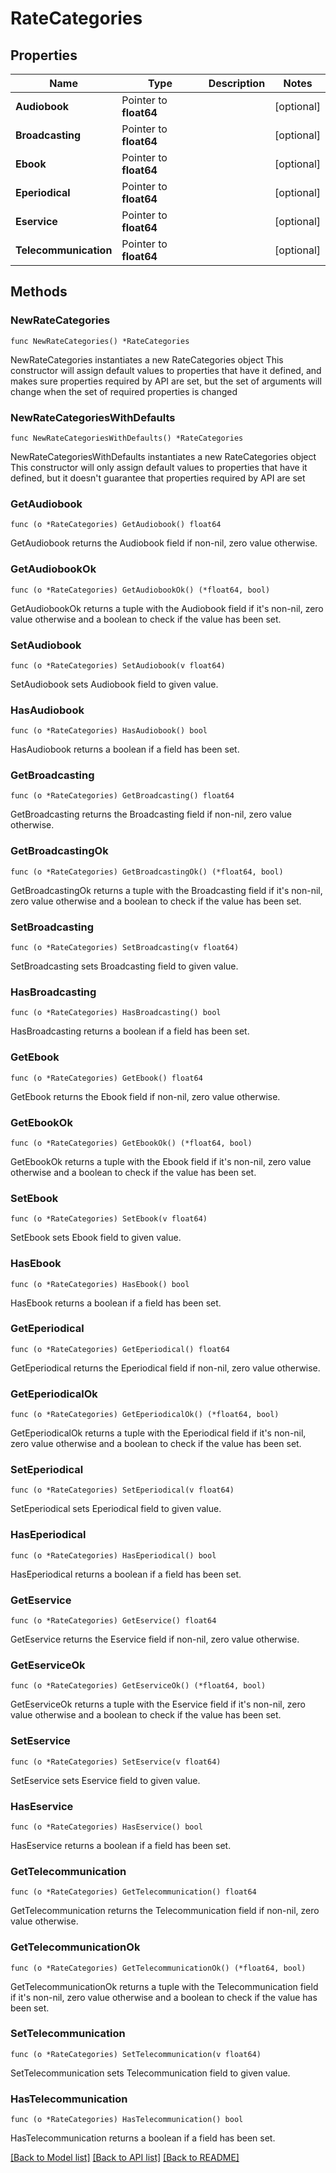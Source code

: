 # RateCategories

## Properties

Name | Type | Description | Notes
------------ | ------------- | ------------- | -------------
**Audiobook** | Pointer to **float64** |  | [optional] 
**Broadcasting** | Pointer to **float64** |  | [optional] 
**Ebook** | Pointer to **float64** |  | [optional] 
**Eperiodical** | Pointer to **float64** |  | [optional] 
**Eservice** | Pointer to **float64** |  | [optional] 
**Telecommunication** | Pointer to **float64** |  | [optional] 

## Methods

### NewRateCategories

`func NewRateCategories() *RateCategories`

NewRateCategories instantiates a new RateCategories object
This constructor will assign default values to properties that have it defined,
and makes sure properties required by API are set, but the set of arguments
will change when the set of required properties is changed

### NewRateCategoriesWithDefaults

`func NewRateCategoriesWithDefaults() *RateCategories`

NewRateCategoriesWithDefaults instantiates a new RateCategories object
This constructor will only assign default values to properties that have it defined,
but it doesn't guarantee that properties required by API are set

### GetAudiobook

`func (o *RateCategories) GetAudiobook() float64`

GetAudiobook returns the Audiobook field if non-nil, zero value otherwise.

### GetAudiobookOk

`func (o *RateCategories) GetAudiobookOk() (*float64, bool)`

GetAudiobookOk returns a tuple with the Audiobook field if it's non-nil, zero value otherwise
and a boolean to check if the value has been set.

### SetAudiobook

`func (o *RateCategories) SetAudiobook(v float64)`

SetAudiobook sets Audiobook field to given value.

### HasAudiobook

`func (o *RateCategories) HasAudiobook() bool`

HasAudiobook returns a boolean if a field has been set.

### GetBroadcasting

`func (o *RateCategories) GetBroadcasting() float64`

GetBroadcasting returns the Broadcasting field if non-nil, zero value otherwise.

### GetBroadcastingOk

`func (o *RateCategories) GetBroadcastingOk() (*float64, bool)`

GetBroadcastingOk returns a tuple with the Broadcasting field if it's non-nil, zero value otherwise
and a boolean to check if the value has been set.

### SetBroadcasting

`func (o *RateCategories) SetBroadcasting(v float64)`

SetBroadcasting sets Broadcasting field to given value.

### HasBroadcasting

`func (o *RateCategories) HasBroadcasting() bool`

HasBroadcasting returns a boolean if a field has been set.

### GetEbook

`func (o *RateCategories) GetEbook() float64`

GetEbook returns the Ebook field if non-nil, zero value otherwise.

### GetEbookOk

`func (o *RateCategories) GetEbookOk() (*float64, bool)`

GetEbookOk returns a tuple with the Ebook field if it's non-nil, zero value otherwise
and a boolean to check if the value has been set.

### SetEbook

`func (o *RateCategories) SetEbook(v float64)`

SetEbook sets Ebook field to given value.

### HasEbook

`func (o *RateCategories) HasEbook() bool`

HasEbook returns a boolean if a field has been set.

### GetEperiodical

`func (o *RateCategories) GetEperiodical() float64`

GetEperiodical returns the Eperiodical field if non-nil, zero value otherwise.

### GetEperiodicalOk

`func (o *RateCategories) GetEperiodicalOk() (*float64, bool)`

GetEperiodicalOk returns a tuple with the Eperiodical field if it's non-nil, zero value otherwise
and a boolean to check if the value has been set.

### SetEperiodical

`func (o *RateCategories) SetEperiodical(v float64)`

SetEperiodical sets Eperiodical field to given value.

### HasEperiodical

`func (o *RateCategories) HasEperiodical() bool`

HasEperiodical returns a boolean if a field has been set.

### GetEservice

`func (o *RateCategories) GetEservice() float64`

GetEservice returns the Eservice field if non-nil, zero value otherwise.

### GetEserviceOk

`func (o *RateCategories) GetEserviceOk() (*float64, bool)`

GetEserviceOk returns a tuple with the Eservice field if it's non-nil, zero value otherwise
and a boolean to check if the value has been set.

### SetEservice

`func (o *RateCategories) SetEservice(v float64)`

SetEservice sets Eservice field to given value.

### HasEservice

`func (o *RateCategories) HasEservice() bool`

HasEservice returns a boolean if a field has been set.

### GetTelecommunication

`func (o *RateCategories) GetTelecommunication() float64`

GetTelecommunication returns the Telecommunication field if non-nil, zero value otherwise.

### GetTelecommunicationOk

`func (o *RateCategories) GetTelecommunicationOk() (*float64, bool)`

GetTelecommunicationOk returns a tuple with the Telecommunication field if it's non-nil, zero value otherwise
and a boolean to check if the value has been set.

### SetTelecommunication

`func (o *RateCategories) SetTelecommunication(v float64)`

SetTelecommunication sets Telecommunication field to given value.

### HasTelecommunication

`func (o *RateCategories) HasTelecommunication() bool`

HasTelecommunication returns a boolean if a field has been set.


[[Back to Model list]](../README.md#documentation-for-models) [[Back to API list]](../README.md#documentation-for-api-endpoints) [[Back to README]](../README.md)


